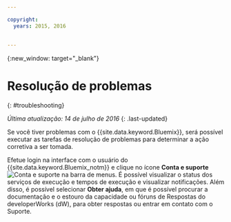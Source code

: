 ```yaml
---

copyright:
  years: 2015, 2016
  
  
---
```



{:new_window: target="_blank"}



# Resolução de problemas
{: #troubleshooting}

*Última atualização: 14 de julho de 2016*
{: .last-updated}

Se você tiver problemas com o {{site.data.keyword.Bluemix}},
será possível executar as tarefas de resolução de problemas para determinar a ação
corretiva a ser tomada.

Efetue login na interface com o usuário do {{site.data.keyword.Bluemix_notm}} e clique no ícone **Conta e suporte** ![Conta e
suporte](images/account_support.svg) na barra de menus. É possível visualizar o status
dos serviços de execução e tempos de execução e visualizar notificações. Além
disso, é possível selecionar **Obter ajuda**, em
que é possível procurar a documentação e o estouro da capacidade
ou fóruns de Respostas do developerWorks (dW), para obter respostas ou entrar em contato com o Suporte.
